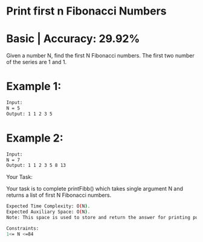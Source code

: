 # Print first n Fibonacci Numbers

# Basic  |  Accuracy: 29.92%

<p>Given a number N, find the first N Fibonacci numbers. The first two number of the series are 1 and 1.</p>


# Example 1:

```bash
Input:
N = 5
Output: 1 1 2 3 5
```

# Example 2:

```bash
Input:
N = 7
Output: 1 1 2 3 5 8 13
```

<span>Your Task:</span>
<p>Your task is to complete printFibb() which takes single argument N and returns a list of first N Fibonacci numbers.</p>

```bash
Expected Time Complexity: O(N).
Expected Auxiliary Space: O(N).
Note: This space is used to store and return the answer for printing purpose.

Constraints:
1<= N <=84
```
